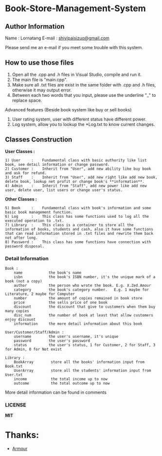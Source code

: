 # Book-Store-Management-System

## Author Information

Name : Lornatang
E-mail : shiyipaisizuo@gmail.com

Please send me an e-mail if you meet some trouble with this system.

## How to use those files

1) Open all the .cpp and .h files in Visual Studio, compile and run it.
2) The main file is "main.cpp".
3) Make sure all .txt files are exist in the same folder with .cpp and .h files, otherwise it may output error.
4) Between each two words that you input, please use the underline "_" to replace space.

Advanced features (Beside book system like buy or sell books)
1) User rating system, user with different status have different power.
2) Log system, allow you to lookup the *Log.txt to know current changes.

## Classes Construction

**User Classes :**

    1) User     :    Fundamental class with basic authority like list book, see detail information or change password.
    2) Customer :    Inherit from "User", add new ability like buy book and ask for refund. 
    3) Staff    :    Inherit from "User", add new right like add new book, delete book, lookup net profit or change book's **information**.
    4) Admin    :    Inherit from "Staff", add new power like add new user, delete user, list users or change user's status.

**Other Classes :**

    5) Book     :    Fundamental class with book's information and some basic book management function.
    6) Log      :    This class has some functions used to log all the executed operation to .txt.
    7) Library  :    This class is a container to store all the information of books, students and cash, also it have some functions that can read information stored in .txt files and rewrite them back not after long.
    8) Password :    This class has some functions have connection with password disposal.

### Detail Information

~~~
Book :
    name            the book's name
    isbn            the book's ISBN number, it's the unique mark of a book (not a copy)
    author          the person who wrote the book. E.g. X.Zed.Amour
    category        the book's category number.   E.g. 1 maybe for Literature, 2 maybe for Computer
    number          the amount of copies remained in book store
    price           the sells price of one book
    discount        the discount that give to customers when them buy many copies
    disc_num        the number of book at least that allow customers enjoy discount
    information     the more detail information about this book

User/Customer/Staff/Admin :
    username        the user's username, it's unique  
    password        the user's password 
    status          the user's status, 1 for Customer, 2 for Staff, 3 for Admin, 0 for Not exist

Library :
    BookArray        store all the books' information input from Book.txt
    UserArray        store all the students' information input from User.txt
    income           the total income up to now
    outcome          the total outcome up to now
~~~

More detail information can be found in comments 

### LICENSE

**MIT**

# Thanks:

- [Armour](https://github.com/Armour)
